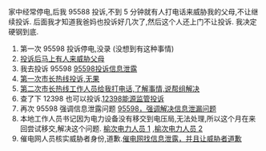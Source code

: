 家中经常停电,后我 95588 投诉,不到 5 分钟就有人打电话来威胁我的父母,不让继续投诉. 后面我才知道我爸妈也投诉好几次了,然后这个人还上门不让投诉. 我决定硬钢到底.
1. 第一次 95598 投诉停电,没录 (没想到有这种事情)
2. [投诉后马上有人来威胁父母](录音/投诉后马上有人来威胁父母.m4a)
3. 我去投诉 95598 [95598投诉信息泄露](录音/95598投诉信息泄露.m4a)
4. [第一次市长热线投诉,无果](录音/第一次市长热线投诉,无果.m4a)
5. [第二次市长热线工作人员给我打电话,了解事情,说帮组解决](录音/第二次市长热线.m4a)
6. 查了下 12398 也可以投诉.[12398能源监管投诉](录音/12398能源监管投诉.m4a)
7. 再次 95598 强调信息泄露问题 [95598，强调解决信息泄漏问题](录音/95598，强调解决信息泄漏问题.m4a)
8. 本地工作人员书记因为电力设备没有移交到电压局,无法处理,所以这个月在来回尝试移交,解决这个问题. [榆次电力人员 1](录音/榆次电力人员1.m4a) ,[榆次电力人员 2](录音/榆次电力人员2.m4a)
9. 催电网人员核实威胁者身份,道歉.[催电网找信息泄露，并且让威胁者道歉](录音/催电网找信息泄露，并且让威胁者道歉.m4a)